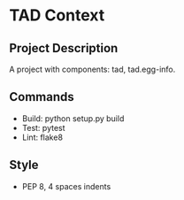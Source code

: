 # TAD Context

## Project Description
A project with components: tad, tad.egg-info.

## Commands
- Build: python setup.py build
- Test: pytest
- Lint: flake8

## Style
- PEP 8, 4 spaces indents
